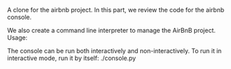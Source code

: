A clone for the airbnb project. In this part, we review the code
for the airbnb console.

We also create a command line interpreter to manage the AirBnB project.
Usage:

The console can be run both interactively and non-interactively.
To run it in interactive mode, run it by itself: ./console.py


